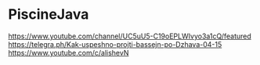 # PiscineJava  
https://www.youtube.com/channel/UC5uU5-C19oEPLWIvyo3a1cQ/featured  
https://telegra.ph/Kak-uspeshno-projti-bassejn-po-Dzhava-04-15  
https://www.youtube.com/c/alishevN  
